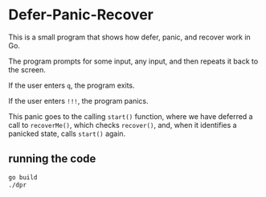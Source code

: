 # Defer-Panic-Recover

This is a small program that shows how defer, panic, and recover work in Go.

The program prompts for some input, any input, and then repeats it back to the screen.

If the user enters `q`, the program exits. 

If the user enters `!!!`, the program panics.

This panic goes to the calling `start()` function, where we have deferred a call to `recoverMe()`, which checks `recover()`, and, when it identifies a panicked state, calls `start()` again. 

## running the code

```sh
go build
./dpr
```